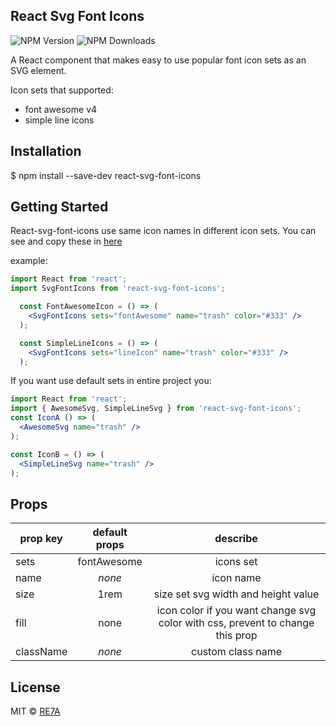## React Svg Font Icons

![NPM Version](https://img.shields.io/npm/v/react-final-form.svg?style=flat)
![NPM Downloads](https://img.shields.io/npm/dm/react-final-form.svg?style=flat)

A React component that makes easy to use popular font icon sets as an SVG element.

Icon sets that supported:
- font awesome v4
- simple line icons

## Installation
$ npm install --save-dev react-svg-font-icons

## Getting Started
React-svg-font-icons use same icon names in different icon sets. You can see and copy these in [here](https://rzkhosroshahi.github.io/react-svg-font-icons/)

example:
```jsx
import React from 'react';
import SvgFontIcons from 'react-svg-font-icons';

  const FontAwesomeIcon = () => (
    <SvgFontIcons sets="fontAwesome" name="trash" color="#333" />
  );

  const SimpleLineIcons = () => (
    <SvgFontIcons sets="lineIcon" name="trash" color="#333" /> 
  );
```
If you want use default sets in entire project you:

```jsx
import React from 'react';
import { AwesomeSvg, SimpleLineSvg } from 'react-svg-font-icons';
const IconA () => (
  <AwesomeSvg name="trash" />
);

const IconB = () => (
  <SimpleLineSvg name="trash" />
);
```


## Props
| prop key        | default props  |   describe  |
| ------------- |:-------------:|:-------------:|
| sets     | fontAwesome |  icons set |
| name     | *none* | icon name |
| size      | 1rem   | size set svg width and height value|
| fill |  none  | icon color if you want change svg color with css, prevent to change this prop |
| className |  *none*  | custom class name |

## License
MIT © [RE7A](https://reza.blue)